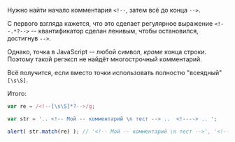 Нужно найти начало комментария <code class="match">&lt;!--</code>, затем всё до конца <code class="match">--&gt;</code>.

С первого взгляда кажется, что это сделает регулярное выражение <code class="pattern">&lt;!--.*?--&gt;</code> -- квантификатор сделан ленивым, чтобы остановился, достигнув <code class="match">--&gt;</code>.

Однако, точка в JavaScript -- любой символ, *кроме* конца строки. Поэтому такой регэксп не найдёт многострочный комментарий.

Всё получится, если вместо точки использовать полностю "всеядный" <code class="pattern">[\s\S]</code>.

Итого:

```js run
var re = /<!--[\s\S]*?-->/g;

var str = '.. <!-- Мой -- комментарий \n тест --> ..  <!----> .. ';

alert( str.match(re) ); // '<!-- Мой -- комментарий \n тест -->', '<!---->'
```
